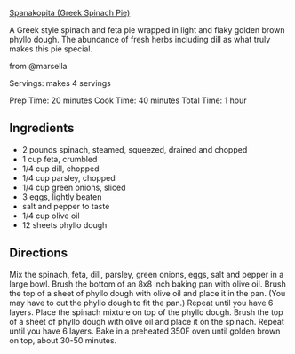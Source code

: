 [Spanakopita (Greek Spinach Pie)](http://www.closetcooking.com/2008/04/spanakopita-greek-spinach-pie.html)

A Greek style spinach and feta pie wrapped in light and flaky golden brown phyllo dough. The abundance of fresh herbs including dill as what truly makes this pie special.

from @marsella

Servings: makes 4 servings

Prep Time: 20 minutes
Cook Time: 40 minutes
Total Time: 1 hour


## Ingredients


* 2 pounds spinach, steamed, squeezed, drained and chopped
* 1 cup feta, crumbled
* 1/4 cup dill, chopped
* 1/4 cup parsley, chopped
* 1/4 cup green onions, sliced
* 3 eggs, lightly beaten
* salt and pepper to taste
* 1/4 cup olive oil
* 12 sheets phyllo dough
## Directions
Mix the spinach, feta, dill, parsley, green onions, eggs, salt and pepper in a large bowl.
Brush the bottom of an 8x8 inch baking pan with olive oil.
Brush the top of a sheet of phyllo dough with olive oil and place it in the pan. (You may have to cut the phyllo dough to fit the pan.) Repeat until you have 6 layers.
Place the spinach mixture on top of the phyllo dough.
Brush the top of a sheet of phyllo dough with olive oil and place it on the spinach. Repeat until you have 6 layers.
Bake in a preheated 350F oven until golden brown on top, about 30-50 minutes.